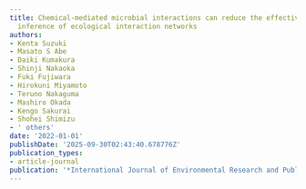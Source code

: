 ```yaml
---
title: Chemical-mediated microbial interactions can reduce the effectiveness of time-series-based
  inference of ecological interaction networks
authors:
- Kenta Suzuki
- Masato S Abe
- Daiki Kumakura
- Shinji Nakaoka
- Fuki Fujiwara
- Hirokuni Miyamoto
- Teruno Nakaguma
- Mashiro Okada
- Kengo Sakurai
- Shohei Shimizu
- ' others'
date: '2022-01-01'
publishDate: '2025-09-30T02:43:40.678776Z'
publication_types:
- article-journal
publication: '*International Journal of Environmental Research and Public Health*'
---
```

